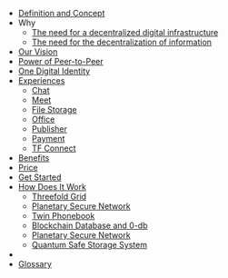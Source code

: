 - [Definition and Concept](definition_and_concept)
- Why
  - [The need for a decentralized digital infrastructure](why_infrastructure)
  - [The need for the decentralization of information](why_information)
- [Our Vision](our_vision)
- [Power of Peer-to-Peer](power_of_p2p)
- [One Digital Identity](one_digital_identity)
- [Experiences](experiences)
  - [Chat](twin_chat)
  - [Meet](meet)
  - [File Storage](filestorage)
  - [Office](office)
  - [Publisher](threefold:publisher)
  - [Payment](payment)
  <!--- [Notifications](notifications)-->
  - [TF Connect](threefold:tfconnect)
  <!--- [Threefold Farm Management](threefold_farmer_mgmt)-->
- [Benefits](benefits)
- [Price](price)
- [Get Started](getting_started)
- [How Does It Work](howdoesitwork)
  - [Threefold Grid](twin_architecture)
  - [Planetary Secure Network](planetary_secure_network)
  - [Twin Phonebook](phonebook)
  - [Blockchain Database and 0-db](bcdb_0db)
  - [Planetary Secure Network](planetary_secure_network)
  - [Quantum Safe Storage System](qsstoragesystem)
  <!-- [peer2peer fairswap](p2p_swap)-->
- <!--[Roadmap](roadmap)-->
- [Glossary](threefold:defs)